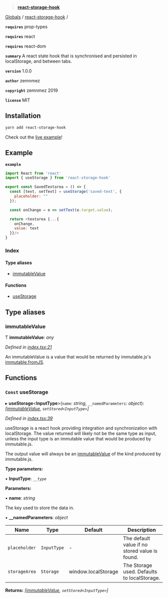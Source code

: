 > **[react-storage-hook](README.md)**

[Globals]() / [react-storage-hook](README.md) /

**`requires`** prop-types

**`requires`** react

**`requires`** react-dom

**`summary`** A react state hook that is synchronised and persisted in localStorage, and between tabs.

**`version`** 1.0.0

**`author`** zemnmez

**`copyright`** zemnmez 2019

**`license`** MIT
## Installation

```bash
yarn add react-storage-hook
```
Check out the [live example](https://zemnmez.github.io/react-storage-hook)!
## Example

**`example`** 

```javascript
import React from 'react'
import { useStorage } from 'react-storage-hook'

export const SavedTextarea = () => {
  const [text, setText] = useStorage('saved-text', {
    placeholder: ""
  });

  const onChange = e => setText(e.target.value);

  return <textarea {...{
    onChange,
    value: text
  }}/>
}
```

### Index

#### Type aliases

* [immutableValue](README.md#immutablevalue)

#### Functions

* [useStorage](README.md#const-usestorage)

## Type aliases

###  immutableValue

Ƭ **immutableValue**: *any*

*Defined in [index.tsx:21](https://github.com/Zemnmez/react-storage-hook/blob/71ee183/src/index.tsx#L21)*

An immutableValue is a value that would be returned
by immutable.js's [immutable.fromJS](https://github.com/immutable-js/immutable-js/wiki/Converting-from-JS-objects).

## Functions

### `Const` useStorage

▸ **useStorage**<**InputType**>(`name`: *string*, `__namedParameters`: *object*): *[[immutableValue](README.md#immutablevalue), `setStored<InputType>`]*

*Defined in [index.tsx:39](https://github.com/Zemnmez/react-storage-hook/blob/71ee183/src/index.tsx#L39)*

useStorage is a react hook providing integration and synchronization with
localStorage. The value returned will likely not be the same type as input,
unless the input type is an immutable value that
would be produced by immutable.js.

The output value will always be an [immutableValue](README.md#immutablevalue) of the kind produced by
immutable.js.

**Type parameters:**

▪ **InputType**: *`__type`*

**Parameters:**

▪ **name**: *string*

The key used to store the data in.

▪ **__namedParameters**: *object*

Name | Type | Default | Description |
------ | ------ | ------ | ------ |
`placeholder` | `InputType` | - | The default value if no stored value is found. |
`storageArea` | `Storage` |  window.localStorage | The Storage used. Defaults to localStorage. |

**Returns:** *[[immutableValue](README.md#immutablevalue), `setStored<InputType>`]*

